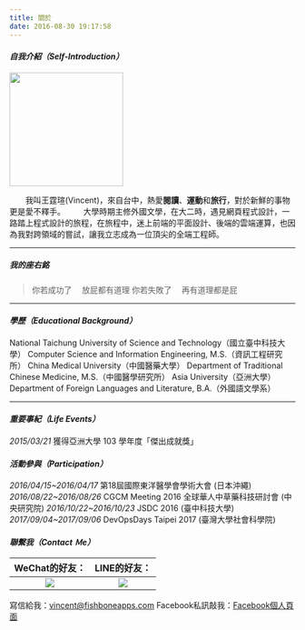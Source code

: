 ```yaml
---
title: 關於
date: 2016-08-30 19:17:58
---
```


#### _自我介紹（Self-Introduction）_
<img src="/images/profile.jpeg" width="200">

&emsp;&emsp;我叫王霆瑄(Vincent)，來自台中，熱愛**閱讀**、**運動**和**旅行**，對於新鮮的事物更是愛不釋手。
&emsp;&emsp;大學時期主修外國文學，在大二時，遇見網頁程式設計，一路踏上程式設計的旅程，在旅程中，迷上前端的平面設計、後端的雲端運算，也因為我對跨領域的嘗試，讓我立志成為一位頂尖的全端工程師。

***

##### 我的座右銘
> 你若成功了
&emsp;放屁都有道理
你若失敗了
&emsp;再有道理都是屁

***

#### _學歷（Educational Background）_
National Taichung University of Science and Technology（國立臺中科技大學）
Computer Science and Information Engineering, M.S.（資訊工程研究所）
China Medical University（中國醫藥大學）
Department of Traditional Chinese Medicine, M.S.（中國醫學研究所）
Asia University（亞洲大學）
Department of Foreign Languages and Literature, B.A.（外國語文學系）
***

#### _重要事紀（Life Events）_
_2015/03/21_
獲得亞洲大學 103 學年度「傑出成就獎」


#### _活動參與（Participation）_
_2016/04/15~2016/04/17_
第18屆國際東洋醫學會學術大會 (日本沖繩)
_2016/08/22~2016/08/26_
CGCM Meeting 2016 全球華人中草藥科技研討會 (中央研究院)
_2016/10/22~2016/10/23_
JSDC 2016 (臺中科技大學)
_2017/09/04~2017/09/06_
DevOpsDays Taipei 2017 (臺灣大學社會科學院)



#### _聯繫我（Contact Ｍe）_
| WeChat的好友：  | LINE的好友： |
|:-------------: |:---------------:|
| <img src="/images/wechat.png"> | <img src="/images/line.jpg"> |

寫信給我：<vincent@fishboneapps.com>
Facebook私訊敲我：[Facebook個人頁面](https://www.facebook.com/VincentTingSyuanWang)
